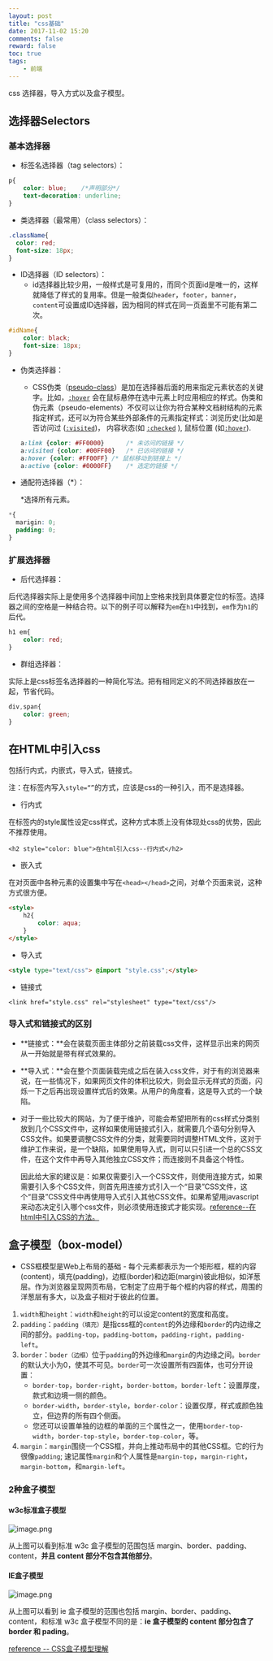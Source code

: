 ```yaml
---
layout: post
title: "css基础"
date: 2017-11-02 15:20
comments: false
reward: false
toc: true
tags: 
	- 前端
---
```


css 选择器，导入方式以及盒子模型。

<!--more-->

## 选择器Selectors

### 基本选择器

- 标签名选择器（tag selectors）：

```css
p{
    color: blue;	/*声明部分*/
  	text-decoration: underline;
}
```

- 类选择器（最常用）（class selectors）：

```css
.className{
  color: red;
  font-size: 18px;
}
```

- ID选择器（ID selectors）：
   - id选择器比较少用，一般样式是可复用的，而同个页面id是唯一的，这样就降低了样式的复用率。但是一般类似`header`，`footer`，`banner`，`content`可设置成ID选择器，因为相同的样式在同一页面里不可能有第二次。

```css
#idName{
    color: black;
    font-size: 18px;
}
```

- 伪类选择器：

   - CSS伪类（[pseudo-class](https://developer.mozilla.org/en-US/docs/Web/Guide/CSS/Pseudo-classes)）是加在选择器后面的用来指定元素状态的关键字。比如，[`:hover`](https://developer.mozilla.org/zh-CN/docs/Web/CSS/:hover) 会在鼠标悬停在选中元素上时应用相应的样式。伪类和伪元素（pseudo-elements）不仅可以让你为符合某种文档树结构的元素指定样式，还可以为符合某些外部条件的元素指定样式：浏览历史(比如是否访问过 ([`:visited`](https://developer.mozilla.org/zh-CN/docs/Web/CSS/:visited))， 内容状态(如 [`:checked`](https://developer.mozilla.org/zh-CN/docs/Web/CSS/:checked) ), 鼠标位置 (如[`:hover`](https://developer.mozilla.org/zh-CN/docs/Web/CSS/:hover)). 

   ```css
   a:link {color: #FF0000}		/* 未访问的链接 */
   a:visited {color: #00FF00}	/* 已访问的链接 */
   a:hover {color: #FF00FF}	/* 鼠标移动到链接上 */
   a:active {color: #0000FF}	/* 选定的链接 */
   ```

- 通配符选择器（*）：

   *选择所有元素。

```css
*{
  marigin: 0;
  padding: 0;
}
```

### 扩展选择器

- 后代选择器：

后代选择器实际上是使用多个选择器中间加上空格来找到具体要定位的标签。选择器之间的空格是一种结合符。以下的例子可以解释为`em`在`h1`中找到，`em`作为`h1`的后代。

```css
h1 em{
    color: red;
}
```

- 群组选择器：

实际上是css标签名选择器的一种简化写法。把有相同定义的不同选择器放在一起，节省代码。

```css
div,span{
    color: green;
}
```

## 在HTML中引入css

包括行内式，内嵌式，导入式，链接式。

注：在标签内写入`style=“”`的方式，应该是css的一种引入，而不是选择器。

- 行内式

在标签内的style属性设定css样式，这种方式本质上没有体现处css的优势，因此不推荐使用。

`<h2 style="color: blue">在html引入css--行内式</h2>`

- 嵌入式

在对页面中各种元素的设置集中写在`<head></head>`之间，对单个页面来说，这种方式很方便。

```html
<style>
    h2{
        color: aqua;
    }
</style>
```

- 导入式

```html
<style type="text/css"> @import "style.css";</style>
```

- 链接式

`<link href="style.css" rel="stylesheet" type="text/css"/>`

### 导入式和链接式的区别

- **链接式：**会在装载页面主体部分之前装载css文件，这样显示出来的网页从一开始就是带有样式效果的。

- **导入式：**会在整个页面装载完成之后在装入css文件，对于有的浏览器来说，在一些情况下，如果网页文件的体积比较大，则会显示无样式的页面，闪烁一下之后再出现设置样式后的效果。从用户的角度看，这是导入式的一个缺陷。

- 对于一些比较大的网站，为了便于维护，可能会希望把所有的css样式分类别放到几个CSS文件中，这样如果使用链接式引入，就需要几个语句分别导入CSS文件。如果要调整CSS文件的分类，就需要同时调整HTML文件，这对于维护工作来说，是一个缺陷，如果使用导入式，则可以只引进一个总的CSS文件，在这个文件中再导入其他独立CSS文件；而连接则不具备这个特性。

    因此给大家的建议是：如果仅需要引入一个CSS文件，则使用连接方式，如果需要引入多个CSS文件，则首先用连接方式引入一个“目录”CSS文件，这个“目录”CSS文件中再使用导入式引入其他CSS文件。如果希望用javascript来动态决定引入哪个css文件，则必须使用连接式才能实现。[reference--在html中引入CSS的方法。](http://www.cnblogs.com/suzongwei/archive/2008/05/28/1209431.html)   

## 盒子模型（box-model）

- CSS框模型是Web上布局的基础 - 每个元素都表示为一个矩形框，框的内容(content)，填充(padding)，边框(border)和边距(margin)彼此相似，如洋葱层。作为浏览器呈现网页布局，它制定了应用于每个框的内容的样式，周围的洋葱层有多大，以及盒子相对于彼此的位置。

1. `width`和`height`：`width`和`height`的可以设定content的宽度和高度。
2. `padding`：`padding（填充）`是指css框的`content`的外边缘和`border`的内边缘之间的部分。`padding-top`，`padding-bottom`，`padding-right`，`padding-left`。
3. `border`：`boder（边框）`位于`padding`的外边缘和`margin`的内边缘之间。`border`的默认大小为0，使其不可见。`border`可一次设置所有四面体，也可分开设置：
   - `border-top`，`border-right`，`border-bottom`，`border-left`：设置厚度，款式和边境一侧的颜色。
   - `border-width`，`border-style`，`border-color`：设置仅厚，样式或颜色独立，但边界的所有四个侧面。
   - 您还可以设置单独的边框的单面的三个属性之一，使用`border-top-width`，`border-top-style`，`border-top-color`，等。 
4. `margin`：`margin`围绕一个CSS框，并向上推动布局中的其他CSS框。它的行为很像`padding`; 速记属性`margin`和个人属性是`margin-top`，`margin-right`，`margin-bottom`，和`margin-left`。

### 2种盒子模型

#### w3c标准盒子模型

![image.png](http://upload-images.jianshu.io/upload_images/7166236-a0a6011d6365e58a.png?imageMogr2/auto-orient/strip%7CimageView2/2/w/1240)

 从上图可以看到标准 w3c 盒子模型的范围包括 margin、border、padding、content，**并且 content 部分不包含其他部分**。

#### IE盒子模型

![image.png](http://upload-images.jianshu.io/upload_images/7166236-8445cc1d8e68e43b.png?imageMogr2/auto-orient/strip%7CimageView2/2/w/1240)

从上图可以看到 ie 盒子模型的范围也包括 margin、border、padding、content，和标准 w3c 盒子模型不同的是：**ie 盒子模型的 content 部分包含了 border 和 pading**。

[reference -- CSS盒子模型理解](https://github.com/shinygang/Article/blob/master/CSS%E7%9B%92%E5%AD%90%E6%A8%A1%E5%9E%8B%E7%90%86%E8%A7%A3.md)